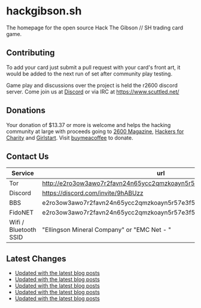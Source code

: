 # hackgibson.sh
The homepage for the open source Hack The Gibson // SH trading card game.


## Contributing

To add your card just submit a pull request with your card's front art, it would be added to the next run of set after community play testing.

Game play and discussions over the project is held the r2600 discord server. Come join us at [Discord](https://discord.com/invite/9hABUzz) or via IRC at https://www.scuttled.net/


## Donations

Your donation of $13.37 or more is welcome and helps the hacking community at large with proceeds going to [2600 Magazine](https://2600.com/), [Hackers for Charity](https://hackersforcharity.org) and [Girlstart](https://girlstart.org).  Visit [buymeacoffee](https://www.buymeacoffee.com/hackgibson.sh) to donate.


## Contact Us

Service | url
-|-
Tor | http://e2ro3ow3awo7r2favn24n65ycc2qmzkoayn5r57e3f56nvjwdcgg32ad.onion
Discord | https://discord.com/invite/9hABUzz
BBS | e2ro3ow3awo7r2favn24n65ycc2qmzkoayn5r57e3f56nvjwdcgg32ad.onion:23
FidoNET | e2ro3ow3awo7r2favn24n65ycc2qmzkoayn5r57e3f56nvjwdcgg32ad.onion:24554
Wifi / Bluetooth SSID | "Ellingson Mineral Company" or "EMC Net - <fidonet address>"

## Latest Changes
<!-- BLOG-POST-LIST:START -->
- [Updated with the latest blog posts](https://github.com/DFW2600/hackgibson.sh/commit/812d6b15757780a63e4eb8cf7fb0dc3fa783843f)
- [Updated with the latest blog posts](https://github.com/DFW2600/hackgibson.sh/commit/9af1f65ce64fd74226b6fecb11dfad0cd238c6ec)
- [Updated with the latest blog posts](https://github.com/DFW2600/hackgibson.sh/commit/eefb8475e6326f330e2813b411271e92230b42ff)
- [Updated with the latest blog posts](https://github.com/DFW2600/hackgibson.sh/commit/b05d41b4f871ae595337a1f7f84089be2a477a27)
- [Updated with the latest blog posts](https://github.com/DFW2600/hackgibson.sh/commit/43660e492353ee84f41128bfd19f9bbf445fadcb)
<!-- BLOG-POST-LIST:END -->
